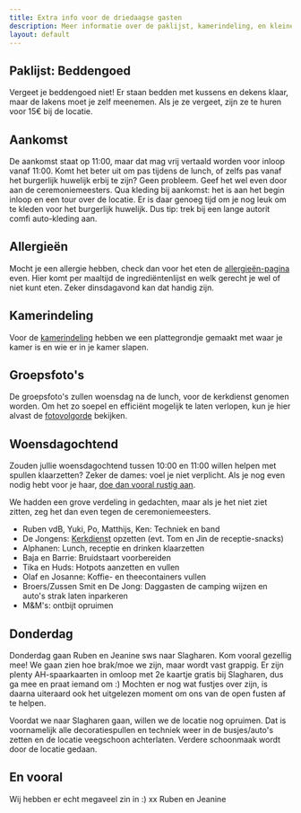 ```yaml
---
title: Extra info voor de driedaagse gasten
description: Meer informatie over de paklijst, kamerindeling, en kleine details van de bruiloft.
layout: default
---
```


## Paklijst: Beddengoed
Vergeet je beddengoed niet! Er staan bedden met kussens en dekens klaar, maar de lakens moet je zelf meenemen. Als je ze vergeet, zijn ze te huren voor 15€ bij de locatie.

## Aankomst
De aankomst staat op 11:00, maar dat mag vrij vertaald worden voor inloop vanaf 11:00. Komt het beter uit om pas tijdens de lunch, of zelfs pas vanaf het burgerlijk huwelijk erbij te zijn? Geen probleem. Geef het wel even door aan de ceremoniemeesters.
Qua kleding bij aankomst: het is aan het begin inloop en een tour over de locatie. Er is daar genoeg tijd om je nog leuk om te kleden voor het burgerlijk huwelijk. Dus tip: trek bij een lange autorit comfi auto-kleding aan. 

## Allergieën
Mocht je een allergie hebben, check dan voor het eten de [allergieën-pagina](/allergieen) even. Hier komt per maaltijd de ingrediëntenlijst en welk gerecht je wel of niet kunt eten. Zeker dinsdagavond kan dat handig zijn.

## Kamerindeling
Voor de [kamerindeling](/kamers) hebben we een plattegrondje gemaakt met waar je kamer is en wie er in je kamer slapen.

## Groepsfoto's
De groepsfoto's zullen woensdag na de lunch, voor de kerkdienst genomen worden. Om het zo soepel en efficiënt mogelijk te laten verlopen, kun je hier alvast de [fotovolgorde](/fotovolgorde) bekijken.

## Woensdagochtend
Zouden jullie woensdagochtend tussen 10:00 en 11:00 willen helpen met spullen klaarzetten?
Zeker de dames: voel je niet verplicht. Als je nog even nodig hebt voor je haar, [doe dan vooral rustig aan](https://www.youtube.com/watch?v=32Oc2d_3yEk).

We hadden een grove verdeling in gedachten, maar als je het niet ziet zitten, zeg het dan even tegen de ceremoniemeesters.
- Ruben vdB, Yuki, Po, Matthijs, Ken: Techniek en band
- De Jongens: [Kerkdienst](/kerkdienst) opzetten (evt. Tom en Jin de receptie-snacks)
- Alphanen: Lunch, receptie en drinken klaarzetten
- Baja en Barrie: Bruidstaart voorbereiden
- Tika en Huds: Hotpots aanzetten en vullen
- Olaf en Josanne: Koffie- en theecontainers vullen
- Broers/Zussen Smit en De Jong: Daggasten de camping wijzen en auto's strak laten inparkeren
- M&M's: ontbijt opruimen

## Donderdag
Donderdag gaan Ruben en Jeanine sws naar Slagharen. Kom vooral gezellig mee! We gaan zien hoe brak/moe we zijn, maar wordt vast grappig. Er zijn plenty AH-spaarkaarten in omloop met 2e kaartje gratis bij Slagharen, dus ga mee en praat iemand om :)
Mochten er nog wat fustjes over zijn, is daarna uiteraard ook het uitgelezen moment om ons van de open fusten af te helpen.

Voordat we naar Slagharen gaan, willen we de locatie nog opruimen. Dat is voornamelijk alle decoratiespullen en techniek weer in de busjes/auto's zetten en de locatie veegschoon achterlaten. Verdere schoonmaak wordt door de locatie gedaan.

## En vooral
Wij hebben er echt megaveel zin in :)
xx Ruben en Jeanine
